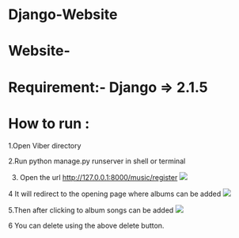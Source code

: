 # Django-Website
# Website-


# Requirement:- Django => 2.1.5

# How to run :
1.Open Viber directory

2.Run python manage.py runserver in shell or terminal

3. Open the url http://127.0.0.1:8000/music/register
![](https://i.imgur.com/eqE1hCl.png)

4 It will redirect to the opening page where albums can be added
![](http://i.imgur.com/RsGZfUq.png)

5.Then after clicking to album songs can be added
![](http://i.imgur.com/gTNrnV6.png)

6 You can delete using the above delete button.
